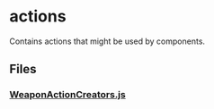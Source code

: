 # actions

Contains actions that might be used by components.

<!-- start generated readme -->

## Files  

### [WeaponActionCreators.js](WeaponActionCreators.js.md)  


<!-- end generated readme -->